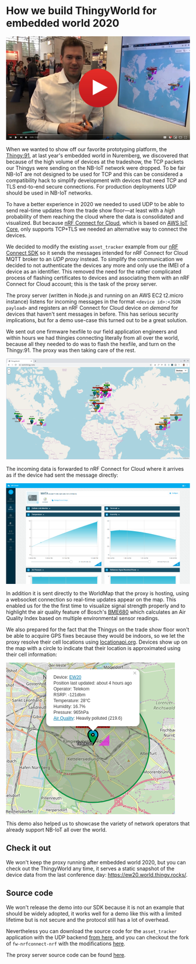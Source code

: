 # How we build ThingyWorld for embedded world 2020

[![Video showing the demo](./docs/videostill.jpg)](https://www.youtube.com/watch?v=ZmoUq9ySme0&list=PLx_tBuQ_KSqF2aBctupibHBn3FC1QHWOxtwitter.com/NordicTweets/status/1233002090311671809)

When we wanted to show off our favorite prototyping platform, the
[Thingy:91](https://www.nordicsemi.com/Software-and-tools/Prototyping-platforms/Nordic-Thingy-91),
at last year's embedded world in Nuremberg, we discovered that because of the
high volume of devices at the tradeshow, the TCP packets our Thingys were
sending on the NB-IoT network were dropped. To be fair NB-IoT are not designed
to be used for TCP and this can be considered a compatibility hack to simplify
development with devices that need TCP and TLS end-to-end secure connections.
For production deployments UDP should be used in NB-IoT networks.

To have a better experience in 2020 we needed to used UDP to be able to send
real-time updates from the trade show floor&mdash;at least with a _high_
probability of them reaching the cloud where the data is consolidated and
visualized. But because [nRF Connect for Cloud](https://nrfcloud.com/), which is
based on [AWS IoT Core](https://aws.amazon.com/iot-core/), only supports TCP+TLS
we needed an alternative way to connect the devices.

We decided to modify the existing `asset_tracker` example from our
[nRF Connect SDK](https://www.nordicsemi.com/Software-and-tools/Software/nRF-Connect-SDK)
so it sends the messages intended for nRF Connect for Cloud MQTT broker to an
_UDP proxy_ instead. To simplify the communication we decided to not
authenticate the devices any more and only use the IMEI of a device as an
identifier. This removed the need for the rather complicated process of flashing
certificates to devices and associating them with an nRF Connect for Cloud
account; this is the task of the proxy server.

The proxy server (written in Node.js and running on an AWS EC2 t2.micro
instance) listens for incoming messages in the format
`<device id>:<JSON payload>` and registers an nRF Connect for Cloud device _on
demand_ for devices that haven't sent messages in before. This has serious
security implications, but for a demo use-case this turned out to be a great
solution.

We sent out one firmware hexfile to our field application engineers and within
hours we had thingies connecting literally from all over the world, because all
they needed to do was to flash the hexfile, and turn on the Thingy:91. The proxy
was then taking care of the rest.

![Screenshot of world.thingy.rocks](./docs/map.png)

The incoming data is forwarded to nRF Connect for Cloud where it arrives as if
the device had sent the message directly:

![Device data on nRF Connect for Cloud](./docs/nrfconnectforcloud.png)

In addition it is sent directly to the WorldMap that the proxy is hosting, using
a websocket connection so real-time updates appear on the map. This enabled us
for the the first time to visualize signal strength properly and to highlight
the air quality feature of Bosch's
[BME680](https://blog.nordicsemi.com/getconnected/bosch-sensortec-bme680-the-nose-of-nordics-thingy91)
which calculates an Air Quality Index based on multiple environmental sensor
readings.

We also prepared for the fact that the Thingys on the trade show floor won't be
able to acquire GPS fixes because they would be indoors, so we let the proxy
resolve their cell locations using [locationapi.org](http://locationapi.org/).
Devices show up on the map with a circle to indicate that their location is
approximated using their cell information:

![A device with an approximate location](./docs/marker-ew.png)

This demo also helped us to showcase the variety of network operators that
already support NB-IoT all over the world.

## Check it out

We won't keep the proxy running after embedded world 2020, but you can check out the ThingyWorld any time, it serves a static snapshot of the device data from the last conference day: <https://ew20.world.thingy.rocks/>.

## Source code

We won't release the demo into our SDK because it is not an example that should
be widely adopted, it works well for a demo like this with a limited lifetime
but is not secure and the protocol still has a lot of overhead.

Nevertheless you can download the source code for the `asset_tracker`
application with the UDP backend
[from here](https://github.com/coderbyheart/nrfcloud-udp-proxy/files/4261689/fw-nrfconnect-nrf-Thingy91WorldFW_v0.2.0.zip),
and you can checkout the fork of `fw-nrfconnect-nrf` with the modifications
[here](https://github.com/joakimtoe/fw-nrfconnect-nrf/tree/Thingy91WorldFW_v0.2.0).

The proxy server source code can be found
[here](https://github.com/coderbyheart/nrfcloud-udp-proxy).
